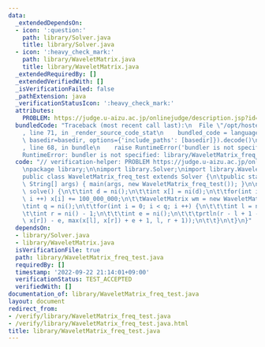 ```yaml
---
data:
  _extendedDependsOn:
  - icon: ':question:'
    path: library/Solver.java
    title: library/Solver.java
  - icon: ':heavy_check_mark:'
    path: library/WaveletMatrix.java
    title: library/WaveletMatrix.java
  _extendedRequiredBy: []
  _extendedVerifiedWith: []
  _isVerificationFailed: false
  _pathExtension: java
  _verificationStatusIcon: ':heavy_check_mark:'
  attributes:
    PROBLEM: https://judge.u-aizu.ac.jp/onlinejudge/description.jsp?id=2674
  bundledCode: "Traceback (most recent call last):\n  File \"/opt/hostedtoolcache/Python/3.10.7/x64/lib/python3.10/site-packages/onlinejudge_verify/documentation/build.py\"\
    , line 71, in _render_source_code_stat\n    bundled_code = language.bundle(stat.path,\
    \ basedir=basedir, options={'include_paths': [basedir]}).decode()\n  File \"/opt/hostedtoolcache/Python/3.10.7/x64/lib/python3.10/site-packages/onlinejudge_verify/languages/user_defined.py\"\
    , line 68, in bundle\n    raise RuntimeError('bundler is not specified: {}'.format(str(path)))\n\
    RuntimeError: bundler is not specified: library/WaveletMatrix_freq_test.java\n"
  code: "// verification-helper: PROBLEM https://judge.u-aizu.ac.jp/onlinejudge/description.jsp?id=2674\n\
    \npackage library;\n\nimport library.Solver;\nimport library.WaveletMatrix;\n\n\
    public class WaveletMatrix_freq_test extends Solver {\n\tpublic static void main(final\
    \ String[] args) { main(args, new WaveletMatrix_freq_test()); }\n\n\tpublic void\
    \ solve() {\n\t\tint d = ni();\n\t\tint x[] = ni(d);\n\t\tfor(int i = 0; i < d;\
    \ i ++) x[i] += 100_000_000;\n\t\tWaveletMatrix wm = new WaveletMatrix(x);\n\t\
    \tint q = ni();\n\t\tfor(int i = 0; i < q; i ++) {\n\t\t\tint l = ni() - 1;\n\t\
    \t\tint r = ni() - 1;\n\t\t\tint e = ni();\n\t\t\tprtln(r - l + 1 - wm.rangeFreq(min(x[l],\
    \ x[r]) - e, max(x[l], x[r]) + e + 1, l, r + 1));\n\t\t}\n\t}\n}"
  dependsOn:
  - library/Solver.java
  - library/WaveletMatrix.java
  isVerificationFile: true
  path: library/WaveletMatrix_freq_test.java
  requiredBy: []
  timestamp: '2022-09-22 21:14:01+09:00'
  verificationStatus: TEST_ACCEPTED
  verifiedWith: []
documentation_of: library/WaveletMatrix_freq_test.java
layout: document
redirect_from:
- /verify/library/WaveletMatrix_freq_test.java
- /verify/library/WaveletMatrix_freq_test.java.html
title: library/WaveletMatrix_freq_test.java
---
```

